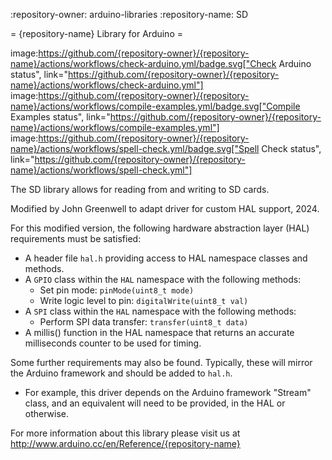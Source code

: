 :repository-owner: arduino-libraries
:repository-name: SD

= {repository-name} Library for Arduino =

image:https://github.com/{repository-owner}/{repository-name}/actions/workflows/check-arduino.yml/badge.svg["Check Arduino status", link="https://github.com/{repository-owner}/{repository-name}/actions/workflows/check-arduino.yml"]
image:https://github.com/{repository-owner}/{repository-name}/actions/workflows/compile-examples.yml/badge.svg["Compile Examples status", link="https://github.com/{repository-owner}/{repository-name}/actions/workflows/compile-examples.yml"]
image:https://github.com/{repository-owner}/{repository-name}/actions/workflows/spell-check.yml/badge.svg["Spell Check status", link="https://github.com/{repository-owner}/{repository-name}/actions/workflows/spell-check.yml"]

The SD library allows for reading from and writing to SD cards.

Modified by John Greenwell to adapt driver for custom HAL support, 2024.

For this modified version, the following hardware abstraction layer (HAL) requirements must be satisfied:

* A header file `hal.h` providing access to HAL namespace classes and methods.
* A `GPIO` class within the `HAL` namespace with the following methods:
  - Set pin mode: `pinMode(uint8_t mode)`
  - Write logic level to pin: `digitalWrite(uint8_t val)`
* A `SPI` class within the `HAL` namespace with the following methods:
  - Perform SPI data transfer: `transfer(uint8_t data)`
* A millis() function in the HAL namespace that returns an accurate milliseconds counter to be used for timing.

Some further requirements may also be found. Typically, these will mirror the Arduino framework and should be added to `hal.h`.
* For example, this driver depends on the Arduino framework "Stream" class, and an equivalent will need to be provided, in the HAL or otherwise.

For more information about this library please visit us at
http://www.arduino.cc/en/Reference/{repository-name}

